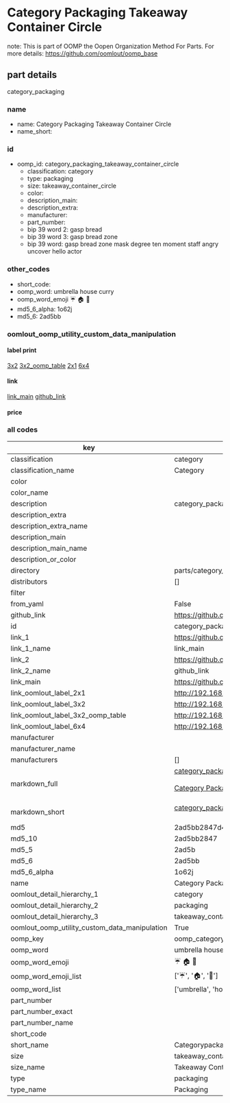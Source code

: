 # Category Packaging Takeaway Container Circle  

note: This is part of OOMP the Oopen Organization Method For Parts. For more details: https://github.com/oomlout/oomp_base

##  part details



category_packaging

### name
* name: Category Packaging Takeaway Container Circle
* name_short: 
### id
* oomp_id: category_packaging_takeaway_container_circle
  * classification: category
  * type: packaging
  * size: takeaway_container_circle
  * color: 
  * description_main: 
  * description_extra: 
  * manufacturer: 
  * part_number: 
  * bip 39 word 2: gasp bread
  * bip 39 word 3: gasp bread zone
  * bip 39 word: gasp bread zone mask degree ten moment staff angry uncover hello actor

### other_codes
* short_code: 
* oomp_word: umbrella house curry
* oomp_word_emoji :umbrella: :house: :curry:
* md5_6_alpha: 1o62j
* md5_6: 2ad5bb






### oomlout_oomp_utility_custom_data_manipulation
#### label print
[3x2](http://192.168.1.245:1112/?label=oomp%201o62j)
[3x2_oomp_table](http://192.168.1.107:1112/?label=oomp%201o62j)
[2x1](http://192.168.1.242:1112/?label=oomp%201o62j)
[6x4](http://192.168.1.55:1112/?label=oomp%201o62j)    

#### link

[link_main](https://github.com/oomlout/oomlout_oomp_current_version_messy/tree/main/parts/category_packaging_takeaway_container_circle) [github_link](https://github.com/oomlout/oomlout_oomp_part_src/tree/main/parts/category_packaging_takeaway_container_circle)                             

#### price







### all codes 
| key | value |  
| --- | --- |  
| classification | category |  
| classification_name | Category |  
| color |  |  
| color_name |  |  
| description | category_packaging |  
| description_extra |  |  
| description_extra_name |  |  
| description_main |  |  
| description_main_name |  |  
| description_or_color |   |  
| directory | parts/category_packaging_takeaway_container_circle |  
| distributors | [] |  
| filter |  |  
| from_yaml | False |  
| github_link | https://github.com/oomlout/oomlout_oomp_part_src/tree/main/parts/category_packaging_takeaway_container_circle |  
| id | category_packaging_takeaway_container_circle |  
| link_1 | https://github.com/oomlout/oomlout_oomp_current_version_messy/tree/main/parts/category_packaging_takeaway_container_circle |  
| link_1_name | link_main |  
| link_2 | https://github.com/oomlout/oomlout_oomp_part_src/tree/main/parts/category_packaging_takeaway_container_circle |  
| link_2_name | github_link |  
| link_main | https://github.com/oomlout/oomlout_oomp_current_version_messy/tree/main/parts/category_packaging_takeaway_container_circle |  
| link_oomlout_label_2x1 | http://192.168.1.242:1112/?label=oomp%201o62j |  
| link_oomlout_label_3x2 | http://192.168.1.245:1112/?label=oomp%201o62j |  
| link_oomlout_label_3x2_oomp_table | http://192.168.1.107:1112/?label=oomp%201o62j |  
| link_oomlout_label_6x4 | http://192.168.1.55:1112/?label=oomp%201o62j |  
| manufacturer |  |  
| manufacturer_name |  |  
| manufacturers | [] |  
| markdown_full | [category_packaging_takeaway_container_circle](https://github.com/oomlout/oomlout_oomp_current_version_messy/tree/main/parts/category_packaging_takeaway_container_circle)<br>[](https://github.com/oomlout/oomlout_oomp_current_version_messy/tree/main/parts/category_packaging_takeaway_container_circle)<br>[Category Packaging Takeaway Container Circle](https://github.com/oomlout/oomlout_oomp_current_version_messy/tree/main/parts/category_packaging_takeaway_container_circle)<br><br> |  
| markdown_short | [category_packaging_takeaway_container_circle](https://github.com/oomlout/oomlout_oomp_current_version_messy/tree/main/parts/category_packaging_takeaway_container_circle)<br><br> |  
| md5 | 2ad5bb2847d411df7b9ce887ff86db01 |  
| md5_10 | 2ad5bb2847 |  
| md5_5 | 2ad5b |  
| md5_6 | 2ad5bb |  
| md5_6_alpha | 1o62j |  
| name | Category Packaging Takeaway Container Circle |  
| oomlout_detail_hierarchy_1 | category |  
| oomlout_detail_hierarchy_2 | packaging |  
| oomlout_detail_hierarchy_3 | takeaway_container_circle |  
| oomlout_oomp_utility_custom_data_manipulation | True |  
| oomp_key | oomp_category_packaging_takeaway_container_circle |  
| oomp_word | umbrella house curry |  
| oomp_word_emoji | :umbrella: :house: :curry: |  
| oomp_word_emoji_list | [':umbrella:', ':house:', ':curry:'] |  
| oomp_word_list | ['umbrella', 'house', 'curry'] |  
| part_number |  |  
| part_number_exact |  |  
| part_number_name |  |  
| short_code |  |  
| short_name | Categorypackaging |  
| size | takeaway_container_circle |  
| size_name | Takeaway Container Circle |  
| type | packaging |  
| type_name | Packaging |  
